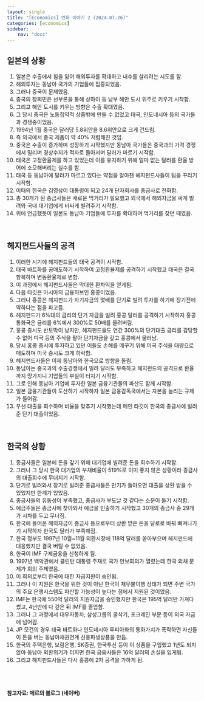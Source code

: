```yaml
---
layout: single
title: "[Economics] 엔화 이야기 2 (2024.07.26)"
categories: [economics]
sidebar:
    nav: "docs"
---
```


## 일본의 상황
1. 일본은 수출에서 힘을 잃어 해외투자를 확대하고 내수를 살리려는 시도를 함.
1. 해외투자는 동남아 국가의 기업들에 집중되었음.
1. 그러나 중국이 문제였음.
1. 중국의 장쩌민은 선부론을 통해 상하이 등 남부 해안 도시 위주로 키우기 시작함.
1. 그리고 해안 도시를 키우는 방향은 수출 확대였음.
1. 그 당시 중국은 노동집약적 상품밖에 만들 수 없었고 태국, 인도네시아 등의 국가들과 경쟁중이었음.
1. 1994년 1월 중국은 달러당 5.8위안을 8.6위안으로 크게 건드림.
1. 즉 외국에서 중국 제품이 약 40% 저렴해진 것임.
1. 중국은 수출이 증가하며 성장하기 시작했지만 동남아 국가들은 중국과의 가격 경쟁에서 밀리며 경상수지가 적자로 돌아서며 달러가 마르기 시작함.
1. 태국은 고정환율제를 하고 있었는데 이를 유지하기 위해 얼마 없는 달러를 환율 방어에 소모해버리는 실수를 함.
1. 태국 등 동남아에 달러가 마르고 있다는 약점을 알아챈 헤지펀드사들이 팀을 꾸리기 시작함.
1. 이때의 한국은 김영삼이 대통령이 되고 24개 단자회사를 종금사로 전화함.
1. 총 30개가 된 종금사들은 새로운 먹거리가 필요했고 외국에서 해외자금을 싸게 빌려와 국내 대기업에게 비싸게 빌려주기 시작함.
1. 위에 언급했듯이 일본도 동남아 기업들에 투자를 확대하며 먹거리를 찾던 때였음.

<br/>

## 헤지펀드사들의 공격
1. 이러한 시기에 헤지펀드들의 태국 공격이 시작함.
1. 태국 바트화를 공매도하기 시작하여 고정환율제를 공격하기 시작했고 태국은 결국 항복하며 변동환율제로 변함.
1. 이 과정에서 헤지펀드사들은 막대한 환차익을 얻게됨.
1. 다음 타깃은 아시아의 금융허브인 홍콩이었음.
1. 그러나 홍콩은 헤지펀드가 자기자금의 몇배를 단기로 빌려 투자를 하기에 장기전에 약하다는 점을 파고듬.
1. 헤지펀드가 6%대의 금리의 단기 자금을 빌려 홍콩 달러를 공격하기 시작하자 홍콩 통화국은 금리를 6%에서 300%로 50배를 올려버림.
1. 홍콩 증시도 반토막이 났지만, 헤지펀드들도 연간 300%의 단기대출 금리를 감당할 수 없어 미국 등의 주식을 팔아 단기자금을 갚고 홍콩에서 물러남.
1. 당시 홍콩 증시에 투자하고 있던 이들도 손해를 메꾸기 위해 미국 주식을 대량으로 매도하며 미국 증시도 크게 하락함.
1. 헤지펀드사들은 이제 동남아와 한국으로 방향을 돌림.
1. 동남아는 중국과의 수출경쟁에서 밀려 달러도 부족하고 헤지펀드의 공격으로 환율까지 망가지니 기업들의 부실이 터지기 시작함.
1. 그로 인해 동남아 기업에 투자한 일본 금융기관들의 파산도 함께 시작함.
1. 일본 금융기관들이 도산하기 시작하자 일본 금융감독국에서는 자본을 늘리는 규제가 들어감.
1. 우선 대출을 회수하며 비율을 맞추기 시작했는데 메인 타깃이 한국의 종금사에 빌려준 단기 대출이었음.

<br/>

## 한국의 상황
1. 종금사들은 일본에 돈을 갚기 위해 대기업에 빌려준 돈을 회수하기 시작함.
1. 그러나 그 당시 한국 대기업의 부채비율이 519%로 이미 좋지 않은 상황이라 종금사의 대출회수에 무너지기 시작함.
1. 단기로 빌려와서 장기로 빌려준 종금사들은 만기가 돌아오면 대출을 상환 받을 수 있었지만 한계가 있었음.
1. 종금사들의 유동성이 부족했고, 종금사가 부도날 것 같다는 소문이 돌기 시작함.
1. 예금주들은 종금사에 찾아와서 예금을 인출하기 시작했고 30개의 종금사 중 29개가 시차를 두고 무너짐.
1. 한국에 들어온 해외자금이 종금사 등으로부터 상환 받은 돈을 달로로 바꿔 빠져나가기 시작하자 한국도 달러가 부족해짐.
1. 한국 정부도 1997년 10월~11월 외환시장에 118억 달러를 쏟아부으며 헤지펀드에 대응했지만 결국 버틸 수 없었음.
1. 한국이 IMF 구제금융을 신청하게 됨.
1. 1997년 백악관에서 클린턴 대통령 주재로 국가 안보회의가 열렸는데 한국 외채 문제가 회의 주제였음.
1. 이 회의로부터 한국에 대한 자금지원이 승인됨.
1. 그러나 이 지원은 한국을 위한 것이 아닌 한국이 채무불이행 상태가 되면 주변 국가의 주요 은행시스템도 파산할 가능성이 높다는 점에서 지원된 것이었음.
1. IMF는 한국에 550억 달러의 지원자금을 승인했지만 한국은 195억 달러만 가져다 썼고, 4년만에 다 갚은 뒤 IMF를 졸업함.
1. 그러나 그 과정에서 대우자동차, 삼성그룹의 굴삭기, 포크레인 부문 등이 외국 자금에 넘어감.
1. JP 모건의 경우 태국 바트화나 인도네시아 루피아화의 통화가치가 폭락하면 자신들이 돈을 버는 동남아채권연계 신용파생상품을 만듬.
1. 한국의 주택은행, 보람은행, SK증권, 한국투신 등이 이 상품을 구입했고 1년도 되지 않아 동남아 외환위기가 터지면 한국 금융사들은 16억 달러의 손실을 입게됨.
1. 그리고 헤지펀드사들은 다시 홍콩에 2차 공격을 가하게 됨.

<br/>
<br/>

#### 참고자료: 메르의 블로그 (네이버) 